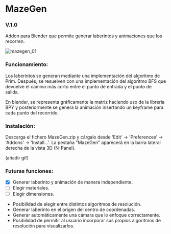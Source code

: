 # MazeGen
### V.1.0
Addon para Blender que permite generar laberintos y animaciones que los recorren.

![mazegen_01](https://user-images.githubusercontent.com/92323990/171994106-5b812e5e-2171-4ee9-be7f-cb91866f95e1.gif)

### Funcionamiento:
Los laberintos se generan mediante una implementación del algoritmo de Prim. Después, se resuelven con una implementación del algoritmo BFS que devuelve el camino más corto entre el punto de entrada y el punto de salida. 

En blender, se representa gráficamente la matriz haciendo uso de la librería BPY y posteriormente se genera la animación insertando un keyframe para cada punto del recorrido. 

### Instalación:
Descarga el fichero MazeGen.zip y cárgalo desde 'Edit' -> 'Preferences' -> 'Addons' -> 'Install...'. La pestaña "MazeGen" aparecerá en la barra lateral derecha de la vista 3D (N-Panel).

(añadir gif)

### Futuras funciones:
-[x] Generar laberinto y animación de manera independiente.
-[ ] Elegir materiales.
-[ ] Elegir dimensiones.
- Posibilidad de elegir entre distintos algoritmos de resolución. 
- Generar laberinto en el origen del centro de coordenadas.
- Generar automáticamente una cámara que lo enfoque correctamente.
- Posibilidad de permitir al usuario incorporar sus propios algoritmos de resolución para visualizarlos.
